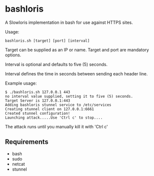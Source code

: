 # bashloris
A Slowloris implementation in bash for use against HTTPS sites.

Usage:

	bashloris.sh [target] [port] [interval]


	
  Target can be supplied as an IP or name. Target and port are mandatory options.
  
  Interval is optional and defaults to five (5) seconds.
  
  Interval defines the time in seconds between sending each header line.

Example usage:


	$ ./bashloris.sh 127.0.0.1 443
	no interval value supplied, setting it to five (5) seconds.
	Target Server is 127.0.0.1:443
	Adding bashloris stunnel service to /etc/services
	Creating stunnel client on 127.0.0.1:6661
	Created stunnel configuration!
	Launching attack.....Use 'Ctrl c' to stop....


The attack runs until you manually kill it with 'Ctrl c'


## Requirements

* bash
* sudo
* netcat
* stunnel

